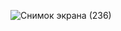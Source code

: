 ![Снимок экрана (236)](https://github.com/user-attachments/assets/ff0480d3-f8e0-43f3-9ff0-00011bd3e42a)



